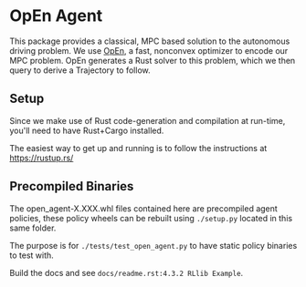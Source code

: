 # OpEn Agent

This package provides a classical, MPC based solution to the autonomous driving problem. We use [OpEn](https://alphaville.github.io/optimization-engine/), a fast, nonconvex optimizer to encode our MPC problem. OpEn generates a Rust solver to this problem, which we then query to derive a Trajectory to follow.

## Setup

Since we make use of Rust code-generation and compilation at run-time, you'll need to have Rust+Cargo installed.

The easiest way to get up and running is to follow the instructions at https://rustup.rs/

## Precompiled Binaries

The open_agent-X.XXX.whl files contained here are precompiled agent policies, these policy wheels can be rebuilt using `./setup.py` located in this same folder.

The purpose is for `./tests/test_open_agent.py` to have static policy binaries to test with.

Build the docs and see `docs/readme.rst:4.3.2 RLlib Example`.
